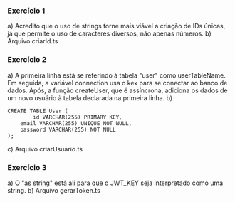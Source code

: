 ### Exercício 1

a) Acredito que o uso de strings torne mais viável a criação de IDs únicas, já que permite o uso de caracteres diversos, não apenas números.
b) Arquivo criarId.ts

### Exercício 2
a) A primeira linha está se referindo à tabela "user" como userTableName. Em seguida, a variável connection usa o kex para se conectar ao banco de dados. Após, a função createUser, que é assíncrona, adiciona os dados de um novo usuário à tabela declarada na primeira linha.
b)
```
CREATE TABLE User (
		id VARCHAR(255) PRIMARY KEY,
    email VARCHAR(255) UNIQUE NOT NULL,
    password VARCHAR(255) NOT NULL
);
```
c) Arquivo criarUsuario.ts

### Exercício 3
a) O "as string" está ali para que o JWT_KEY seja interpretado como uma string.
b) Arquivo gerarToken.ts